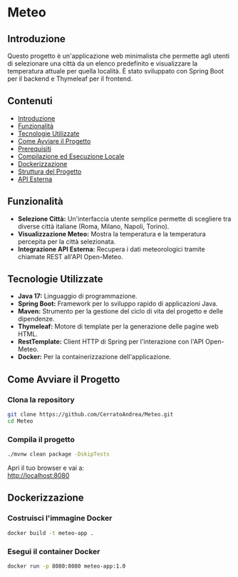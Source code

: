 # Meteo

## Introduzione
Questo progetto è un'applicazione web minimalista che permette agli utenti di selezionare una città da un elenco predefinito e visualizzare la temperatura attuale per quella località. È stato sviluppato con Spring Boot per il backend e Thymeleaf per il frontend.

## Contenuti
- [Introduzione](#introduzione)
- [Funzionalità](#funzionalità)
- [Tecnologie Utilizzate](#tecnologie-utilizzate)
- [Come Avviare il Progetto](#come-avviare-il-progetto)
- [Prerequisiti](#prerequisiti)
- [Compilazione ed Esecuzione Locale](#compilazione-ed-esecuzione-locale)
- [Dockerizzazione](#dockerizzazione)
- [Struttura del Progetto](#struttura-del-progetto)
- [API Esterna](#api-esterna)

## Funzionalità
- **Selezione Città:** Un'interfaccia utente semplice permette di scegliere tra diverse città italiane (Roma, Milano, Napoli, Torino).
- **Visualizzazione Meteo:** Mostra la temperatura e la temperatura percepita per la città selezionata.
- **Integrazione API Esterna:** Recupera i dati meteorologici tramite chiamate REST all'API Open-Meteo.

## Tecnologie Utilizzate
- **Java 17:** Linguaggio di programmazione.
- **Spring Boot:** Framework per lo sviluppo rapido di applicazioni Java.
- **Maven:** Strumento per la gestione del ciclo di vita del progetto e delle dipendenze.
- **Thymeleaf:** Motore di template per la generazione delle pagine web HTML.
- **RestTemplate:** Client HTTP di Spring per l'interazione con l'API Open-Meteo.
- **Docker:** Per la containerizzazione dell'applicazione.

## Come Avviare il Progetto

### Clona la repository
```sh
git clone https://github.com/CerratoAndrea/Meteo.git
cd Meteo
```

### Compila il progetto
```sh
./mvnw clean package -DskipTests
```

Apri il tuo browser e vai a:  
[http://localhost:8080](http://localhost:8080)

## Dockerizzazione

### Costruisci l'immagine Docker
```sh
docker build -t meteo-app .
```

### Esegui il container Docker
```sh
docker run -p 8080:8080 meteo-app:1.0
